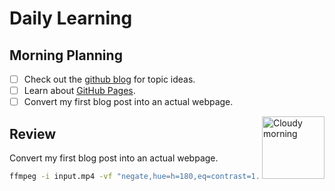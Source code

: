 # Daily Learning
## Morning Planning
- [ ] Check out the [github blog](https://github.blog/) for topic ideas.
- [ ] Learn about [GitHub Pages](https://skills.github.com/#first-day-on-github).
- [ ] Convert my first blog post into an actual webpage.
<img alt="Cloudy morning" src="https://octodex.github.com/images/cloud.jpg" width="100" align="right">

## Review
Convert my first blog post into an actual webpage.
```bash
ffmpeg -i input.mp4 -vf "negate,hue=h=180,eq=contrast=1.2:saturation=1.1" output.mp4
```
